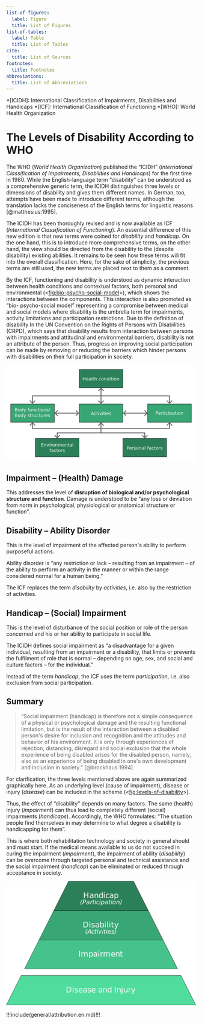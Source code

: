 ```yaml
---
list-of-figures:
  label: Figure
  title: List of Figures
list-of-tables:
  label: Table
  title: List of Tables
cite:
  title: List of Sources
footnotes:
  title: Footnotes
abbreviations:
  title: List of Abbreviations
---
```


<!-- prettier-ignore -->
*[ICIDH]: International Classification of Impairments, Disabilities and Handicaps
*[ICF]: International Classification of Functioning
*[WHO]: World Health Organization

# The Levels of Disability According to WHO

The WHO (_World Health Organization_) published the “ICIDH” (_International Classification of Impairments, Disabilities and Handicaps_) for the first time in $1980$.
While the English-language term “disability” can be understood as a comprehensive generic term, the ICIDH distinguishes three levels or dimensions of disability and gives them different names.
In German, too, attempts have been made to introduce different terms, although the translation lacks the conciseness of the English terms for linguistic reasons [@matthesius:1995].

The ICIDH has been thoroughly revised and is now available as ICF (_International Classification of Functioning_).
An essential difference of this new edition is that new terms were coined for _disability_ and _handicap_.
On the one hand, this is to introduce more comprehensive terms, on the other hand, the view should be directed from the disability to the (despite disability) existing abilities.
It remains to be seen how these terms will fit into the overall classification.
Here, for the sake of simplicity, the previous terms are still used, the new terms are placed next to them as a comment.

By the ICF, functioning and disability is understood as dynamic interaction between health
conditions and contextual factors, both personal and environmental (<<fig:bio-psycho-social-model>>),
which shows the interactions between the components. This interaction is also promoted as “bio-
psycho-social model” representing a compromise between medical and social models where
disability is the umbrella term for impairments, activity limitations and participation restrictions.
Due to the definition of disability In the UN Convention on the Rights of Persons with Disabilities
(CRPD), which says that disability results from interaction between persons with impairments and
attitudinal and environmental barriers, disability is not an attribute of the person. Thus, progress on
improving social participation can be made by removing or reducing the barriers which hinder
persons with disabilities on their full participation in society.

<!-- FIXME - Psycho-soziales Modell in SVG umwandeln?
-->

![The Integrative Bio-psycho-social Model of Functioning, Disability and Health.](./pics/02/bio-psycho-social-model-of-functioning-disability-health.svg "bio-psycho-social-model#The Integrative Bio-psycho-social Model of Functioning, Disability and Health. [@icf:2001, @icf:bio-psycho-social-model:2001].")

## Impairment – (Health) Damage

This addresses the level of **disruption of biological and/or psychological structure and function**.
Damage is understood to be “any loss or deviation from norm in psychological, physiological or anatomical structure or function”.

## Disability – Ability Disorder

This is the level of impairment of the affected person's ability to perform purposeful actions.

Ability disorder is “any restriction or lack – resulting from an impairment – of the ability to perform an activity in the manner or within the range considered normal for a human being.”

The ICF replaces the term _disability_ by _activities_, i.e. also by the restriction of activities.

## Handicap – (Social) Impairment

This is the level of disturbance of the social position or role of the person concerned and his or her ability to participate in social life.

The ICIDH defines social impairment as “a disadvantage for a given individual, resulting from an impairment or a disability, that limits or prevents the fulfilment of role that is normal – depending on age, sex, and social and culture factors – for the individual.”

Instead of the term _handicap_, the ICF uses the term _participation_, i.e. also exclusion from social participation.

## Summary

> “Social impairment (handicap) is therefore not a simple consequence of a physical or psychological damage and the resulting functional limitation, but is the result of the interaction between a disabled person's desire for inclusion and recognition and the attitudes and behavior of his environment.
> It is only through experiences of rejection, distancing, disregard and social exclusion that the whole experience of being disabled arises for the disabled person, namely, also as an experience of being disabled in one's own development and inclusion in society.” [@brockhaus:1994]

For clarification, the three levels mentioned above are again summarized graphically here.
As an underlying level (cause of impairment), disease or injury (_disease_) can be included in the scheme (<<fig:levels-of-disability>>).

Thus, the effect of “disability” depends on many factors.
The same (health) injury (_impairment_) can thus lead to completely different (social) impairments (_handicaps_).
Accordingly, the WHO formulates: “The situation people find themselves in may determine to what degree a disability is handicapping for them”.

This is where both rehabilitation technology and society in general should and must start.
If the medical means available to us do not succeed in curing the impairment (_impairment_), the impairment of ability (_disability_) can be overcome through targeted personal and technical assistance and the social impairment (_handicap_) can be eliminated or reduced through acceptance in society.

![The levels of disability and the underlying cause.](./pics/02/ebenen-der-behinderung-und-ursachen.svg "levels-of-disability#The levels of disability and the underlying cause [@zagler:2008].")

!!!include(general/attribution.en.md)!!!
